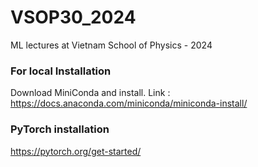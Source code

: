 # VSOP30_2024
ML lectures at Vietnam School of Physics - 2024

### For local Installation
Download MiniConda and install. Link : https://docs.anaconda.com/miniconda/miniconda-install/

### PyTorch installation
https://pytorch.org/get-started/
